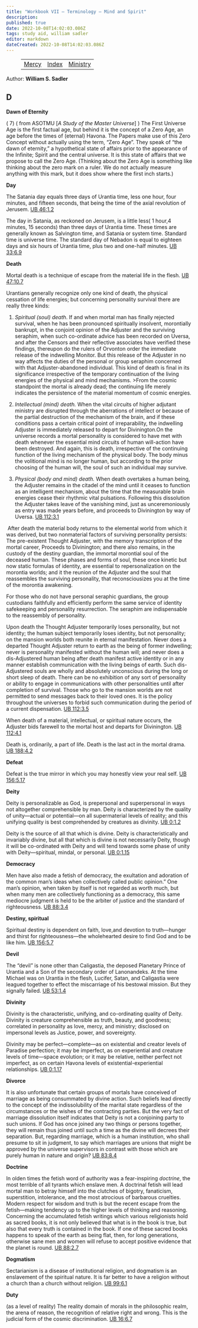 ```yaml
---
title: "Workbook VII — Terminology — Mind and Spirit"
description: 
published: true
date: 2022-10-08T14:02:03.086Z
tags: study aid, william sadler
editor: markdown
dateCreated: 2022-10-08T14:02:03.086Z
---
```


<figure class="table chapter-navigator">
	<table>
		<tbody>
		<tr>
			<td><a href="/en/article/William_S_Sadler/Workbook_7_Terminology/Mercy">Mercy</a></td>
			<td><a href="/en/article/William_S_Sadler/Workbook_7_Terminology/Index">Index</a></td>
			<td><a href="/en/article/William_S_Sadler/Workbook_7_Terminology/Ministry">Ministry</a></td>
		</tr>
		</tbody>
	</table>
</figure>

Author: **William S. Sadler**


## D

**Dawn of Eternity**  
  

( 7) ( from ASOTMU \[_A Study of the Master Universe_\] ) The First Universe Age is the first factual age, but behind it is the concept of a Zero Age, an age before the times of (eternal) Havona. The Papers make use of this Zero Concept without actually using the term, “Zero Age”. They speak of “the dawn of eternity,” a hypothetical state of affairs prior to the appearance of the Infinite; Spirit and the central universe. It is this state of affairs that we propose to call the Zero Age. (Thinking about the Zero Age is something like thinking about the zero mark on a ruler. We do not actually measure anything with this mark, but it does show where the first inch starts.)  
  

**Day**  
  

The Satania day equals three days of Urantia time, less one hour, four minutes, and fifteen seconds, that being the time of the axial revolution of Jerusem. [UB 46:1.2](/en/The_Urantia_Book/46#p1_2)  
  
The day in Satania, as reckoned on Jerusem, is a little less( 1 hour,4 minutes, 15 seconds) than three days of Urantia time. These times are generally known as Salvington time, and Satania or system time. Standard time is universe time. The standard day of Nebadon is equal to eighteen days and six hours of Urantia time, plus two and one-half minutes. [UB 33:6.9](/en/The_Urantia_Book/33#p6_9)  
  

**Death**  
  

Mortal death is a technique of escape from the material life in the flesh. [UB 47:10.7](/en/The_Urantia_Book/47#p10_7)  
  
Urantians generally recognize only one kind of death, the physical cessation of life energies; but concerning personality survival there are really three kinds:[](/en/The_Urantia_Book/112#p3_1)

1. _Spiritual (soul) death_. If and when mortal man has finally rejected survival, when he has been pronounced spiritually insolvent, morontially bankrupt, in the conjoint opinion of the Adjuster and the surviving seraphim, when such co-ordinate advice has been recorded on Uversa, and after the Censors and their reflective associates have verified these findings, thereupon do the rulers of Orvonton order the immediate release of the indwelling Monitor. But this release of the Adjuster in no way affects the duties of the personal or group seraphim concerned with that Adjuster-abandoned individual. This kind of death is final in its significance irrespective of the temporary continuation of the living energies of the physical and mind mechanisms. >From the cosmic standpoint the mortal is already dead; the continuing life merely indicates the persistence of the material momentum of cosmic energies.  
  
2. _Intellectual (mind) death._ When the vital circuits of higher adjutant ministry are disrupted through the aberrations of intellect or because of the partial destruction of the mechanism of the brain, and if these conditions pass a certain critical point of irreparability, the indwelling Adjuster is immediately released to depart for Divinington.On the universe records a mortal personality is considered to have met with death whenever the essential mind circuits of human will-action have been destroyed. And again, this is death, irrespective of the continuing function of the living mechanism of the physical body. The body minus the volitional mind is no longer human, but according to the prior choosing of the human will, the soul of such an individual may survive.  
  
3. _Physical (body and mind) death._ When death overtakes a human being, the Adjuster remains in the citadel of the mind until it ceases to function as an intelligent mechanism, about the time that the measurable brain energies cease their rhythmic vital pulsations. Following this dissolution the Adjuster takes leave of the vanishing mind, just as unceremoniously as entry was made years before, and proceeds to Divinington by way of Uversa. [UB 112:3.1](/en/The_Urantia_Book/112#p3_1)

 After death the material body returns to the elemental world from which it was derived, but two nonmaterial factors of surviving personality persists: The pre-existent Thought Adjuster, with the memory transcription of the mortal career, Proceeds to Divinington; and there also remains, in the custody of the destiny guardian, the immortal morontial soul of the deceased human. These phases and forms of soul, these once kinetic but now static formulas of identity, are essential to repersonalization on the morontia worlds; and it the reunion of the Adjuster and the soul that reassembles the surviving personality, that reconsciousizes you at the time of the morontia awakening.[](/en/The_Urantia_Book/112#p3_5)  
  
For those who do not have personal seraphic guardians, the group custodians faithfully and efficiently perform the same service of identity safekeeping and personality resurrection. The seraphim are indispensable to the reassembly of personality.  
  
Upon death the Thought Adjuster temporarily loses personality, but not identity; the human subject temporarily loses identity, but not personality; on the mansion worlds both reunite in eternal manifestation. Never does a departed Thought Adjuster return to earth as the being of former indwelling; never is personality manifested without the human will; and never does a dis-Adjustered human being after death manifest active identity or in any manner establish communication with the living beings of earth. Such dis-Adjustered souls are wholly and absolutely unconscious during the long or short sleep of death. There can be no exhibition of any sort of personality or ability to engage in communications with other personalities until after completion of survival. Those who go to the mansion worlds are not permitted to send messages back to their loved ones. It is the policy throughout the universes to forbid such communication during the period of a current dispensation. [UB 112:3.5](/en/The_Urantia_Book/112#p3_5)  
  
When death of a material, intellectual, or spiritual nature occurs, the Adjuster bids farewell to the mortal host and departs for Divinington. [UB 112:4.1](/en/The_Urantia_Book/112#p4_1)  
  
Death is, ordinarily, a part of life. Death is the last act in the mortal drama. [UB 188:4.2](/en/The_Urantia_Book/188#p4_2)

**Defeat**  
  

Defeat is the true mirror in which you may honestly view your real self. [UB 156:5.17](/en/The_Urantia_Book/156#p5_17)  
  

**Deity**  
  

Deity is personalizable as God, is prepersonal and superpersonal in ways not altogether comprehensible by man. Deity is characterized by the quality of unity—actual or potential—on all supermaterial levels of reality; and this unifying quality is best comprehended by creatures as divinity. [UB 0:1.2](/en/The_Urantia_Book/0#p1_2)  
  
Deity is the source of all that which is divine. Deity is characteristically and invariably divine, but all that which is divine is not necessarily Deity, though it will be co-ordinated with Deity and will tend towards some phase of unity with Deity—spiritual, mindal, or personal. [UB 0:1.15](/en/The_Urantia_Book/0#p1_15)  
  

**Democracy**  
  

Men have also made a fetish of democracy, the exultation and adoration of the common man’s ideas when collectively called public opinion.” One man’s opinion, when taken by itself is not regarded as worth much, but when many men are collectively functioning as a democracy, this same mediocre judgment is held to be the arbiter of justice and the standard of righteousness. [UB 88:3.4](/en/The_Urantia_Book/88#p3_4)  
  

**Destiny, spiritual**  
  

Spiritual destiny is dependent on faith, love,and devotion to truth—hunger and thirst for righteousness—the wholehearted desire to find God and to be like him. [UB 156:5.7](/en/The_Urantia_Book/156#p5_7)  
  

**Devil**  
  

The “devil” is none other than Caligastia, the deposed Planetary Prince of Urantia and a Son of the secondary order of Lanonandeks. At the time Michael was on Urantia in the flesh, Lucifer, Satan, and Caligastia were leagued together to effect the miscarriage of his bestowal mission. But they signally failed. [UB 53:1.4](/en/The_Urantia_Book/53#p1_4)  
  

**Divinity**  
  

Divinity is the characteristic, unifying, and co-ordinating quality of Deity. Divinity is creature comprehensible as truth, beauty, and goodness; correlated in personality as love, mercy, and ministry; disclosed on impersonal levels as Justice, power, and sovereignty.  
  
Divinity may be perfect—complete—as on existential and creator levels of Paradise perfection; it may be imperfect, as on experiential and creature levels of time—space evolution; or it may be relative, neither perfect not imperfect, as on certain Havona levels of existential-experiential relationships. [UB 0:1.17](/en/The_Urantia_Book/0#p1_17)  
  

**Divorce**  
  

It is also unfortunate that certain groups of mortals have conceived of marriage as being consummated by divine action. Such beliefs lead directly to the concept of the indissolubility of the marital state regardless of the circumstances or the wishes of the contracting parties. But the very fact of marriage dissolution itself indicates that Deity is not a conjoining party to such unions. If God has once joined any two things or persons together, they will remain thus joined until such a time as the divine will decrees their separation. But, regarding marriage, which is a human institution, who shall presume to sit in judgment, to say which marriages are unions that might be approved by the universe supervisors in contrast with those which are purely human in nature and origin? [UB 83:8.4](/en/The_Urantia_Book/83#p8_4)  
  

**Doctrine**  
  

In olden times the fetish word of authority was a fear-inspiring _doctrine_, the most terrible of all tyrants which enslave men. A doctrinal fetish will lead mortal man to betray himself into the clutches of bigotry, fanaticism, superstition, intolerance, and the most atrocious of barbarous cruelties. Modern respect for wisdom and truth is but the recent escape from the fetish—making tendency up to the higher levels of thinking and reasoning. Concerning the accumulated fetish writings which various religionists hold as sacred books, it is not only believed that what is in the book is true, but also that every truth is contained in the book. If one of these sacred books happens to speak of the earth as being flat, then, for long generations, otherwise sane men and women will refuse to accept positive evidence that the planet is round. [UB 88:2.7](/en/The_Urantia_Book/88#p2_7)  
  

**Dogmatism**  
  

Sectarianism is a disease of institutional religion, and dogmatism is an enslavement of the spiritual nature. It is far better to have a religion without a church than a church without religion. [UB 99:6.1](/en/The_Urantia_Book/99#p6_1)  
  

**Duty**  
  

(as a level of reality) The reality domain of morals in the philosophic realm, the arena of reason, the recognition of relative right and wrong. This is the judicial form of the cosmic discrimination. [UB 16:6.7](/en/The_Urantia_Book/16#p6_7)


<br>

